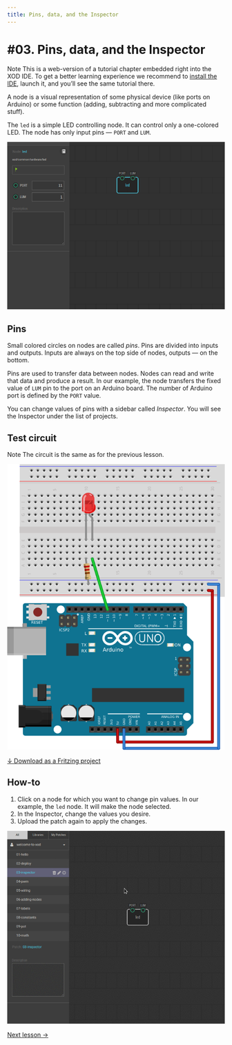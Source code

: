 ```yaml
---
title: Pins, data, and the Inspector
---
```


# #03. Pins, data, and the Inspector

<div class="ui segment note">
<span class="ui ribbon label">Note</span>
This is a web-version of a tutorial chapter embedded right into the XOD IDE.
To get a better learning experience we recommend to
<a href="../install/">install the IDE</a>, launch it, and you’ll see the
same tutorial there.
</div>

A node is a visual representation of some physical device (like ports on
Arduino) or some function (adding, subtracting and more complicated stuff).

The `led` is a simple LED controlling node. It can control only a one-colored
LED. The node has only input pins — `PORT` and `LUM`.

![Patch](./patch.png)

## Pins

Small colored circles on nodes are called *pins*. Pins are divided into inputs
and outputs. Inputs are always on the top side of nodes, outputs — on the
bottom.

Pins are used to transfer data between nodes. Nodes can read and write that
data and produce a result. In our example, the node transfers the fixed value
of `LUM` pin to the port on an Arduino board. The number of Arduino port is
defined by the `PORT` value.

You can change values of pins with a sidebar called *Inspector*. You will see
the Inspector under the list of projects.

## Test circuit

<div class="ui segment note">
<span class="ui ribbon label">Note</span>
The circuit is the same as for the previous lesson.
</div>

![Circuit](./circuit.fz.png)

[↓ Download as a Fritzing project](./circuit.fzz)

## How-to

1. Click on a node for which you want to change pin values. In our example, the
   `led` node. It will make the node selected.
2. In the Inspector, change the values you desire.
3. Upload the patch again to apply the changes.

![Inspector](./inspector.gif)

[Next lesson →](../04-pwm)
